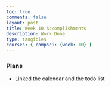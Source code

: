 ```yaml
---
toc: true
comments: false
layout: post
title: Week 10 Accomplishments
description: Work Done
type: tangibles
courses: { compsci: {week: 10} }
---
```


### Plans
- Linked the calendar and the todo list

